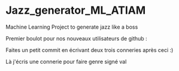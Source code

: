 # Jazz_generator_ML_ATIAM
Machine Learning Project to generate jazz like a boss

Premier boulot pour nos nouveaux utilisateurs de github : 

Faites un petit commit en écrivant deux trois conneries après ceci :)


Là j'écris une connerie pour faire genre signé val
